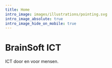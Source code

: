 ```yaml
---
title: Home
intro_image: images/illustrations/pointing.svg
intro_image_absolute: true
intro_image_hide_on_mobile: true
---
```

# BrainSoft ICT 

ICT door en voor mensen. 
